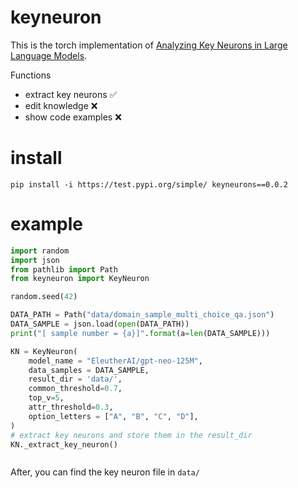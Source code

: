 # keyneuron
This is the torch implementation of [Analyzing Key Neurons in Large Language Models](https://arxiv.org/pdf/2406.10868).

Functions
* extract key neurons ✅
* edit knowledge ❌
* show code examples ❌

# install
```
pip install -i https://test.pypi.org/simple/ keyneurons==0.0.2
```

# example

```python
import random
import json
from pathlib import Path
from keyneuron import KeyNeuron

random.seed(42)

DATA_PATH = Path("data/domain_sample_multi_choice_qa.json")
DATA_SAMPLE = json.load(open(DATA_PATH))
print("[ sample number = {a}]".format(a=len(DATA_SAMPLE)))

KN = KeyNeuron(
    model_name = "EleutherAI/gpt-neo-125M",
    data_samples = DATA_SAMPLE,
    result_dir = 'data/',
    common_threshold=0.7,
    top_v=5, 
    attr_threshold=0.3,
    option_letters = ["A", "B", "C", "D"],
)
# extract key neurons and store them in the result_dir
KN._extract_key_neuron()



```
After, you can find the key neuron file in `data/`
